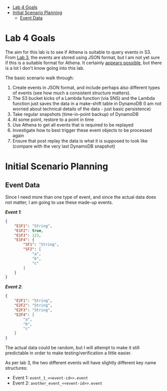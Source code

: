 
- [Lab 4 Goals](#lab-4-goals)
- [Initial Scenario Planning](#initial-scenario-planning)
  - [Event Data](#event-data)

# Lab 4 Goals

The aim for this lab is to see if Athena is suitable to query events in S3. From [Lab 3](../lab3-non-kinesis-example/README.md), the events are stored using JSON format, but I am not yet sure if this is a suitable format for Athena. It certainly [appears possible](https://docs.aws.amazon.com/athena/latest/ug/querying-JSON.html), but there is a lot I don't know going into this lab.

The basic scenario walk through:

1. Create events in JSON format, and include perhaps also different types of events (see how much a consistent structure matters).
2. The S3 bucket kicks of a Lambda function (via SNS) and the Lambda function just saves the data in a make-shift table in DynamoDB (I am not worried about technical details of the data - just basic persistence)
3. Take regular snapshots (time-in-point backup) of DynamoDB
4. At some point, restore to a point in time
5. Use Athena to get all events that is required to be replayed
6. Investigate how to best trigger these event objects to be processed again
7. Ensure that post replay the data is what it is supposed to look like (compare with the very last DynamoDB snapshot)

# Initial Scenario Planning

## Event Data

Since I need more than one type of event, and since the actual data does not matter, I am going to use these made-up events.

_**Event 1**_:

```json
{
    "E1F1": "String",
    "E1F2": true,
    "E1F3": 123,
    "E1F4": {
        "SF1": "String",
        "SF2": [
            "a",
            "b",
            "c"
        ]
    }
}
```

_**Event 2**_:

```json
{
    "E2F1": "String",
    "E2F2": "String",
    "E2F3": "String",
    "E2F4": [
        "a",
        "b",
        "c"
    ]
}
```

The actual data could be random, but I will attempt to make it still predictable in order to make testing/verification a little easier.

As per lab 3, the two different events will have slightly different key name structures:

* Event 1: `event_1_<<event-id>>.event`
* Event 2: `another_event_<<event-id>>.event`


